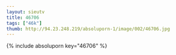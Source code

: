 ```yaml
--- 
layout: sieutv
title: 46706
tags: ["46k"]
thumb: http://94.23.248.219/absoluporn-1/image/002/46706.jpg
---
```

{% include absoluporn key="46706" %} 
